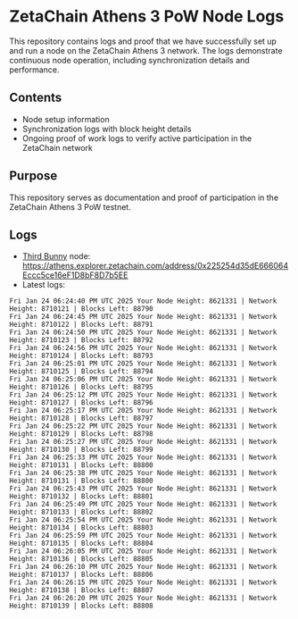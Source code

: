 # ZetaChain Athens 3 PoW Node Logs
This repository contains logs and proof that we have successfully set up and run a node on the ZetaChain Athens 3 network. The logs demonstrate continuous node operation, including synchronization details and performance.

## Contents
- Node setup information
- Synchronization logs with block height details
- Ongoing proof of work logs to verify active participation in the ZetaChain network

## Purpose
This repository serves as documentation and proof of participation in the ZetaChain Athens 3 PoW testnet.

## Logs

- [Third Bunny](https://thirdbunny.xyz/) node: https://athens.explorer.zetachain.com/address/0x225254d35dE666064Eccc5ce16eF1D8bF8D7b5EE
- Latest logs:
```
Fri Jan 24 06:24:40 PM UTC 2025 Your Node Height: 8621331 | Network Height: 8710121 | Blocks Left: 88790
Fri Jan 24 06:24:45 PM UTC 2025 Your Node Height: 8621331 | Network Height: 8710122 | Blocks Left: 88791
Fri Jan 24 06:24:50 PM UTC 2025 Your Node Height: 8621331 | Network Height: 8710123 | Blocks Left: 88792
Fri Jan 24 06:24:56 PM UTC 2025 Your Node Height: 8621331 | Network Height: 8710124 | Blocks Left: 88793
Fri Jan 24 06:25:01 PM UTC 2025 Your Node Height: 8621331 | Network Height: 8710125 | Blocks Left: 88794
Fri Jan 24 06:25:06 PM UTC 2025 Your Node Height: 8621331 | Network Height: 8710126 | Blocks Left: 88795
Fri Jan 24 06:25:12 PM UTC 2025 Your Node Height: 8621331 | Network Height: 8710127 | Blocks Left: 88796
Fri Jan 24 06:25:17 PM UTC 2025 Your Node Height: 8621331 | Network Height: 8710128 | Blocks Left: 88797
Fri Jan 24 06:25:22 PM UTC 2025 Your Node Height: 8621331 | Network Height: 8710129 | Blocks Left: 88798
Fri Jan 24 06:25:27 PM UTC 2025 Your Node Height: 8621331 | Network Height: 8710130 | Blocks Left: 88799
Fri Jan 24 06:25:33 PM UTC 2025 Your Node Height: 8621331 | Network Height: 8710131 | Blocks Left: 88800
Fri Jan 24 06:25:38 PM UTC 2025 Your Node Height: 8621331 | Network Height: 8710131 | Blocks Left: 88800
Fri Jan 24 06:25:43 PM UTC 2025 Your Node Height: 8621331 | Network Height: 8710132 | Blocks Left: 88801
Fri Jan 24 06:25:49 PM UTC 2025 Your Node Height: 8621331 | Network Height: 8710133 | Blocks Left: 88802
Fri Jan 24 06:25:54 PM UTC 2025 Your Node Height: 8621331 | Network Height: 8710134 | Blocks Left: 88803
Fri Jan 24 06:25:59 PM UTC 2025 Your Node Height: 8621331 | Network Height: 8710135 | Blocks Left: 88804
Fri Jan 24 06:26:05 PM UTC 2025 Your Node Height: 8621331 | Network Height: 8710136 | Blocks Left: 88805
Fri Jan 24 06:26:10 PM UTC 2025 Your Node Height: 8621331 | Network Height: 8710137 | Blocks Left: 88806
Fri Jan 24 06:26:15 PM UTC 2025 Your Node Height: 8621331 | Network Height: 8710138 | Blocks Left: 88807
Fri Jan 24 06:26:20 PM UTC 2025 Your Node Height: 8621331 | Network Height: 8710139 | Blocks Left: 88808
```
